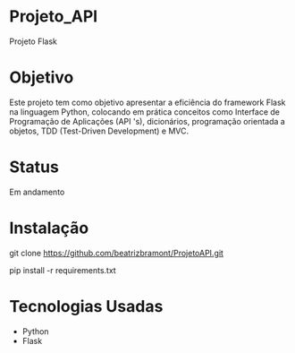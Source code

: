 # Projeto_API

Projeto Flask

# Objetivo

Este projeto tem como objetivo apresentar a eficiência do framework Flask na linguagem Python, colocando em prática conceitos como Interface de Programação de Aplicações (API 's), dicionários, programação orientada a objetos, TDD (Test-Driven Development) e MVC.

# Status

Em andamento

# Instalação

git clone https://github.com/beatrizbramont/ProjetoAPI.git

pip install -r requirements.txt

# Tecnologias Usadas

- Python
- Flask
